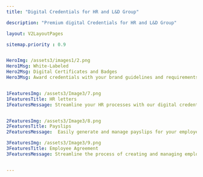 ```yaml
---
title: "Digital Credentials for HR and L&D Group"

description: "Premium digital Credentials for HR and L&D Group"

layout: V2LayoutPages

sitemap.priority : 0.9


HeroImg: /assets3/images1/2.png
Hero1Msg: White-Labeled
Hero2Msg: Digital Certificates and Badges
Hero3Msg: Award credentials with your brand guidelines and requirements.


1FeaturesImg: /assets3/Image3/7.png
1FeaturesTitle: HR letters
1FeaturesMessage: Streamline your HR processes with our digital credential management software. Easily generate and manage all types of HR letters, such as offer letters, performance evaluations, and employment verification documents. Our secure platform helps you keep track of all your HR correspondence, saving you time and reducing the risk of errors. Make HR management a breeze with our software.


2FeaturesImg: /assets3/Image3/8.png
2FeaturesTitle: Payslips
2FeaturesMessage:  Easily generate and manage payslips for your employees with our digital credential management software. Our platform allows you to quickly create and distribute payslips, ensuring that your employees receive their payments on time. Our secure system also allows you to store and access past payslips, making it easy to track payment history and resolve any discrepancies. Streamline your payroll process with our software.

3FeaturesImg: /assets3/Image3/9.png
3FeaturesTitle: Employee Agreement
3FeaturesMessage: Streamline the process of creating and managing employee agreements with our digital credential management software. Our platform allows you to easily generate, issue and manage contracts, such as employment agreements, confidentiality agreements, and non-disclosure agreements. Our secure system also allows you to store and access past agreements, making it easy to track employee commitments and obligations. Simplify your HR management with our software.


---
```

